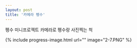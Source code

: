 ```yaml
---
layout: post
title: '카메라 펭수'
---
```


펭수 미니프로젝트
카메라로 펭수랑 사진찍는 척

{% include progress-image.html url="" image="2-7.PNG" %}
